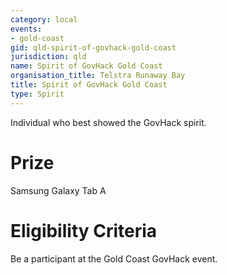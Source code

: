 ```yaml
---
category: local
events:
- gold-coast
gid: qld-spirit-of-govhack-gold-coast
jurisdiction: qld
name: Spirit of GovHack Gold Coast
organisation_title: Telstra Runaway Bay
title: Spirit of GovHack Gold Coast
type: Spirit
---
```


Individual who best showed the GovHack spirit.

# Prize
Samsung Galaxy Tab A

# Eligibility Criteria
Be a participant at the Gold Coast GovHack event.